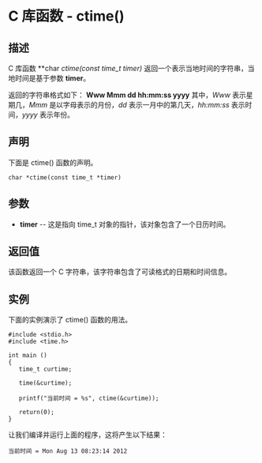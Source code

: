 
# C 库函数 - ctime()

  

## 描述

C 库函数 **char *ctime(const time_t *timer)** 返回一个表示当地时间的字符串，当地时间是基于参数 **timer**。

返回的字符串格式如下： **Www Mmm dd hh:mm:ss yyyy** 其中，_Www_ 表示星期几，_Mmm_ 是以字母表示的月份，_dd_ 表示一月中的第几天，_hh:mm:ss_ 表示时间，_yyyy_ 表示年份。

## 声明

下面是 ctime() 函数的声明。

```
char *ctime(const time_t *timer)

```

## 参数

*   **timer** -- 这是指向 time_t 对象的指针，该对象包含了一个日历时间。

## 返回值

该函数返回一个 C 字符串，该字符串包含了可读格式的日期和时间信息。

## 实例

下面的实例演示了 ctime() 函数的用法。

```
#include <stdio.h>
#include <time.h>

int main ()
{
   time_t curtime;

   time(&curtime);

   printf("当前时间 = %s", ctime(&curtime));

   return(0);
}

```

让我们编译并运行上面的程序，这将产生以下结果：

```
当前时间 = Mon Aug 13 08:23:14 2012

```

  

